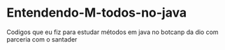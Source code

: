 # Entendendo-M-todos-no-java
Codigos que eu fiz para estudar métodos em java no botcanp da dio com parceria com o santader
